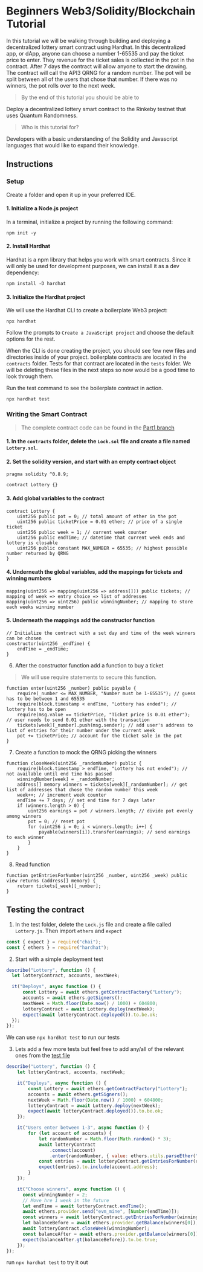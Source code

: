 # Beginners Web3/Solidity/Blockchain Tutorial

In this tutorial we will be walking through building and deploying a decentralized lottery smart contract using Hardhat. In this decentralized app, or dApp, anyone can choose a number 1-65535 and pay the ticket price to enter. They revenue for the ticket sales is collected in the pot in the contract. After 7 days the contract will allow anyone to start the drawing. The contract will call the API3 QRNG for a random number. The pot will be split between all of the users that chose that number. If there was no winners, the pot rolls over to the next week.

> By the end of this tutorial you should be able to

Deploy a decentralized lottery smart contract to the Rinkeby testnet that uses Quantum Randomness.

> Who is this tutorial for?

Developers with a basic understanding of the Solidity and Javascript languages that would like to expand their knowledge.

## Instructions

### Setup

Create a folder and open it up in your preferred IDE. 

#### 1. Initialize a Node.js project

In a terminal, initialize a project by running the following command:

```
npm init -y
```

#### 2. Install Hardhat

Hardhat is a npm library that helps you work with smart contracts. Since it will only be used for development purposes, we can install it as a dev dependency:

```
npm install -D hardhat
```

#### 3. Initialize the Hardhat project

We will use the Hardhat CLI to create a boilerplate Web3 project: 

```
npx hardhat
```

Follow the prompts to `Create a JavaScript project` and choose the default options for the rest. 

When the CLI is done creating the project, you should see few new files and directories inside of your project. 
boilerplate contracts are located in the `contracts` folder. Tests for that contract are located in the `tests` folder. We will be deleting 
these files in the next steps so now would be a good time to look through them. 

Run the test command to see the boilerplate contract in action.

```
npx hardhat test
```



### Writing the Smart Contract

> The complete contract code can be found in the [Part1 branch](https://github.com/camronh/Lottery-Tutorial/blob/main/contracts/Lottery.sol)

#### 1. In the `contracts` folder, delete the `Lock.sol` file and create a file named `Lottery.sol`.

#### 2. Set the solidity version, and start with an empty contract object

```solidity
pragma solidity ^0.8.9;

contract Lottery {}
```

#### 3. Add global variables to the contract

```Solidity=
contract Lottery {
    uint256 public pot = 0; // total amount of ether in the pot
    uint256 public ticketPrice = 0.01 ether; // price of a single ticket
    uint256 public week = 1; // current week counter
    uint256 public endTime; // datetime that current week ends and lottery is closable
    uint256 public constant MAX_NUMBER = 65535; // highest possible number returned by QRNG
}
```

#### 4. Underneath the global variables, add the mappings for tickets and winning numbers

```solidity
mapping(uint256 => mapping(uint256 => address[])) public tickets; // mapping of week => entry choice => list of addresses
mapping(uint256 => uint256) public winningNumber; // mapping to store each weeks winning number
```

#### 5. Underneath the mappings add the constructor function

```Solidity
// Initialize the contract with a set day and time of the week winners can be chosen
constructor(uint256 _endTime) {
    endTime = _endTime;
}
```

6. After the constructor function add a function to buy a ticket

> We will use require statements to secure this function.

```solidity
function enter(uint256 _number) public payable {
    require(_number <= MAX_NUMBER, "Number must be 1-65535"); // guess has to be between 1 and 65535
    require(block.timestamp < endTime, "Lottery has ended"); // lottery has to be open
    require(msg.value == ticketPrice, "Ticket price is 0.01 ether"); // user needs to send 0.01 ether with the transaction
    tickets[week][_number].push(msg.sender); // add user's address to list of entries for their number under the current week
    pot += ticketPrice; // account for the ticket sale in the pot
}
```

7. Create a function to mock the QRNG picking the winners


```solidity
function closeWeek(uint256 _randomNumber) public {
    require(block.timestamp > endTime, "Lottery has not ended"); // not available until end time has passed
    winningNumber[week] = _randomNumber;
    address[] memory winners = tickets[week][_randomNumber]; // get list of addresses that chose the random number this week
    week++; // increment week counter
    endTime += 7 days; // set end time for 7 days later
    if (winners.length > 0) {
        uint256 earnings = pot / winners.length; // divide pot evenly among winners
        pot = 0; // reset pot
        for (uint256 i = 0; i < winners.length; i++) {
            payable(winners[i]).transfer(earnings); // send earnings to each winner
        }
    }
}
```

8. Read function

```Solidity
function getEntriesForNumber(uint256 _number, uint256 _week) public view returns (address[] memory) {
    return tickets[_week][_number];
}
```

## Testing the contract

1. In the test folder, delete the `Lock.js` file and create a file called `Lottery.js`. Then import `ethers` and `expect`

```Javascript
const { expect } = require("chai");
const { ethers } = require("hardhat");
```

2. Start with a simple deployment test

```JavaScript
describe("Lottery", function () {
  let lotteryContract, accounts, nextWeek;

  it("Deploys", async function () {
      const Lottery = await ethers.getContractFactory("Lottery");
      accounts = await ethers.getSigners();
      nextWeek = Math.floor(Date.now() / 1000) + 604800;
      lotteryContract = await Lottery.deploy(nextWeek);
      expect(await lotteryContract.deployed()).to.be.ok;
  });
});
```

We can use `npx hardhat test` to run our tests

3. Lets add a few more tests but feel free to add any/all of the relevant ones from the [test file](/test/Lottery.js)

```JavaScript
describe("Lottery", function () {
    let lotteryContract, accounts, nextWeek;

    it("Deploys", async function () {
        const Lottery = await ethers.getContractFactory("Lottery");
        accounts = await ethers.getSigners();
        nextWeek = Math.floor(Date.now() / 1000) + 604800;
        lotteryContract = await Lottery.deploy(nextWeek);
        expect(await lotteryContract.deployed()).to.be.ok;
    });

    it("Users enter between 1-3", async function () {
        for (let account of accounts) {
            let randomNumber = Math.floor(Math.random() * 3);
            await lotteryContract
                .connect(account)
                .enter(randomNumber, { value: ethers.utils.parseEther("0.01") });
            const entries = await lotteryContract.getEntriesForNumber(randomNumber, 1);
            expect(entries).to.include(account.address);
        }
    });

    it("Choose winners", async function () {
      const winningNumber = 2;
      // Move hre 1 week in the future
      let endTime = await lotteryContract.endTime();
      await ethers.provider.send("evm_mine", [Number(endTime)]);
      const winners = await lotteryContract.getEntriesForNumber(winningNumber, 1);
      let balanceBefore = await ethers.provider.getBalance(winners[0]);
      await lotteryContract.closeWeek(winningNumber);
      const balanceAfter = await ethers.provider.getBalance(winners[0]);
      expect(balanceAfter.gt(balanceBefore)).to.be.true;
    });
});
```

run `npx hardhat test` to try it out
